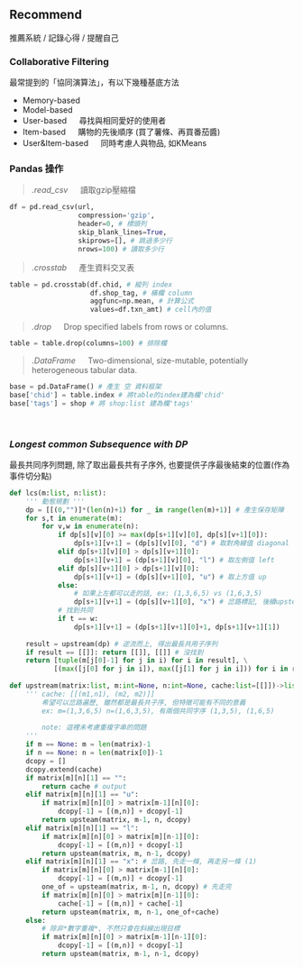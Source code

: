 ## Recommend
推薦系統 / 記錄心得 / 提醒自己


### Collaborative Filtering
最常提到的「協同演算法」，有以下幾種基底方法
+ Memory-based &emsp; 
+ Model-based &emsp; 
+ User-based &emsp; 尋找與相同愛好的使用者
+ Item-based &emsp; 購物的先後順序 (買了薯條、再買番茄醬)
+ User&Item-based &emsp; 同時考慮人與物品, 如KMeans


### Pandas 操作
> *.read_csv* &emsp; 讀取gzip壓縮檔
```python
df = pd.read_csv(url, 
                 compression='gzip',
                 header=0, # 標頭列
                 skip_blank_lines=True, 
                 skiprows=[], # 跳過多少行
                 nrows=100) # 讀取多少行
```
> *.crosstab* &emsp; 產生資料交叉表
```python
table = pd.crosstab(df.chid, # 縱列 index
                    df.shop_tag, # 橫欄 column
                    aggfunc=np.mean, # 計算公式
                    values=df.txn_amt) # cell內的值
```
> *.drop* &emsp; Drop specified labels from rows or columns.
```python
table = table.drop(columns=100) # 排除欄
```
> *.DataFrame* &emsp; Two-dimensional, size-mutable, potentially heterogeneous tabular data.
```python
base = pd.DataFrame() # 產生 空 資料框架
base['chid'] = table.index # 將table的index建為欄'chid'
base['tags'] = shop # 將 shop:list 建為欄'tags'
```
&nbsp;
### *Longest common Subsequence with DP*
最長共同序列問題, 除了取出最長共有子序外, 也要提供子序最後結束的位置(作為事件切分點)
```python
def lcs(m:list, n:list):
    ''' 動態規劃 '''
    dp = [[(0,"")]*(len(n)+1) for _ in range(len(m)+1)] # 產生保存矩陣
    for s,t in enumerate(m):
        for v,w in enumerate(n):
            if dp[s][v][0] >= max(dp[s+1][v][0], dp[s][v+1][0]):
                dp[s+1][v+1] = (dp[s][v][0], "d") # 取對角線值 diagonal
            elif dp[s+1][v][0] > dp[s][v+1][0]:
                dp[s+1][v+1] = (dp[s+1][v][0], "l") # 取左側值 left
            elif dp[s][v+1][0] > dp[s+1][v][0]:
                dp[s+1][v+1] = (dp[s][v+1][0], "u") # 取上方值 up
            else: 
                # 如果上左都可以走的話, ex: (1,3,6,5) vs (1,6,3,5)
                dp[s+1][v+1] = (dp[s][v+1][0], "x") # 岔路標記, 後續upsteam疊代 (1)
            # 找到共同
            if t == w: 
                dp[s+1][v+1] = (dp[s+1][v+1][0]+1, dp[s+1][v+1][1])
    
    result = upstream(dp) # 逆流而上, 得出最長共用子序列
    if result == [[]]: return [[]], [[]] # 沒找到
    return [tuple(m[j[0]-1] for j in i) for i in result], \
           [(max([j[0] for j in i]), max([j[1] for j in i])) for i in result] # 結束點cut point
           
def upstream(matrix:list, m:int=None, n:int=None, cache:list=[[]])->list:
    ''' cache: [[(m1,n1), (m2, m2)]]
        希望可以岔路遍歷, 雖然都是最長共子序, 但特徵可能有不同的意義
        ex: m=(1,3,6,5) n=(1,6,3,5), 有兩個共同字序 (1,3,5), (1,6,5)
        
        note: 這裡未考慮重複字串的問題
    '''
    if m == None: m = len(matrix)-1
    if n == None: n = len(matrix[0])-1
    dcopy = []
    dcopy.extend(cache)
    if matrix[m][n][1] == "":
        return cache # output
    elif matrix[m][n][1] == "u":
        if matrix[m][n][0] > matrix[m-1][n][0]:
            dcopy[-1] = [(m,n)] + dcopy[-1]
        return upsteam(matrix, m-1, n, dcopy)
    elif matrix[m][n][1] == "l":
        if matrix[m][n][0] > matrix[m][n-1][0]:
            dcopy[-1] = [(m,n)] + dcopy[-1]
        return upsteam(matrix, m, n-1, dcopy)
    elif matrix[m][n][1] == "x": # 岔路, 先走一條, 再走另一條 (1)
        if matrix[m][n][0] > matrix[m-1][n][0]:
            dcopy[-1] = [(m,n)] + dcopy[-1]
        one_of = upsteam(matrix, m-1, n, dcopy) # 先走完
        if matrix[m][n][0] > matrix[m][n-1][0]:
            cache[-1] = [(m,n)] + cache[-1]
        return upsteam(matrix, m, n-1, one_of+cache)
    else:
        # 除非*數字重複*, 不然只會在斜線出現目標
        if matrix[m][n][0] > matrix[m-1][n-1][0]:
            dcopy[-1] = [(m,n)] + dcopy[-1]
        return upsteam(matrix, m-1, n-1, dcopy)
```


